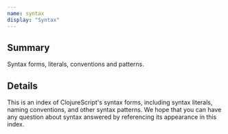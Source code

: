 ```yaml
---
name: syntax
display: "Syntax"
---
```


## Summary
Syntax forms, literals, conventions and patterns.


## Details

This is an index of ClojureScript's syntax forms, including syntax literals,
naming conventions, and other syntax patterns.  We hope that you can have any
question about syntax answered by referencing its appearance in this index.